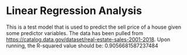 # Linear Regression Analysis

This is a test model that is used to predict the sell price of a house given some predictor variables. The data has been pulled from https://catalog.data.gov/dataset/real-estate-sales-2001-2018. Upon running, the R-squared value should be: 0.9056681587237484
